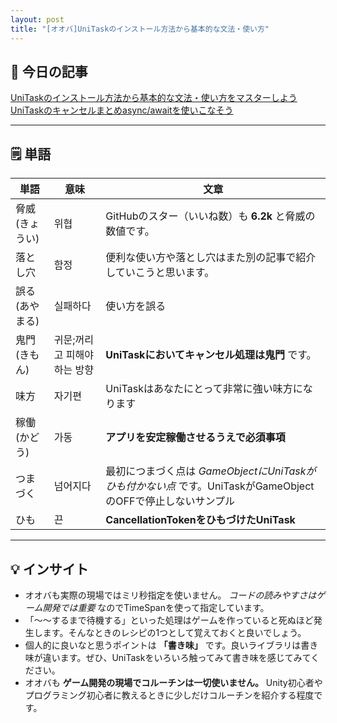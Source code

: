 ```yaml
---
layout: post
title: "[オオバ]UniTaskのインストール方法から基本的な文法・使い方"
---
```


## 📖 今日の記事  
[UniTaskのインストール方法から基本的な文法・使い方をマスターしよう](https://shibuya24.info/entry/unity-start-unitask)
[UniTaskのキャンセルまとめasync/awaitを使いこなそう](https://shibuya24.info/entry/unity-unitask-cancel)


---

## 🗒️ 単語

| 単語       | 意味               | 文章                                                                         |
| -------- | ---------------- | -------------------------------------------------------------------------- |
| 脅威(きょうい) | 위협               | GitHubのスター（いいね数）も **6.2k** と脅威の数値です。                                       |
| 落とし穴     | 함정               | 便利な使い方や落とし穴はまた別の記事で紹介していこうと思います。                                           |
| 誤る(あやまる) | 실패하다             | 使い方を誤る                                                                     |
| 鬼門(きもん)  | 귀문;꺼리고 피해야 하는 방향 | **UniTaskにおいてキャンセル処理は鬼門** です。                                              |
| 味方       | 자기편              | UniTaskはあなたにとって非常に強い味方になります                                                |
| 稼働(かどう)  | 가동               | **アプリを安定稼働させるうえで必須事項**                                                     |
| つまづく     | 넘어지다             | 最初につまづく点は _GameObjectにUniTaskがひも付かない点_ です。UniTaskがGameObjectのOFFで停止しないサンプル |
| ひも       | 끈                | **CancellationTokenをひもづけたUniTask**                                         |



---

## 💡 インサイト

- オオバも実際の現場ではミリ秒指定を使いません。 _コードの読みやすさはゲーム開発では重要_ なのでTimeSpanを使って指定しています。
- 「〜〜するまで待機する」といった処理はゲームを作っていると死ぬほど発生します。そんなときのレシピの1つとして覚えておくと良いでしょう。
- 個人的に良いなと思うポイントは **「書き味」** です。良いライブラリは書き味が違います。ぜひ、UniTaskをいろいろ触ってみて書き味を感じてみてください。
- オオバも **ゲーム開発の現場でコルーチンは一切使いません。** Unity初心者やプログラミング初心者に教えるときに少しだけコルーチンを紹介する程度です。
